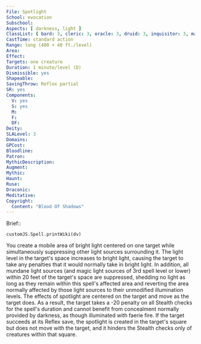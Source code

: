 ```yaml
---
File: Spotlight
School: evocation
Subschool: 
Aspects: [ darkness, light ]
ClassList: { bard: 3, cleric: 3, oracle: 3, druid: 3, inquisitor: 3, magus: 3, occultist: 3, paladin: 3, shaman: 3, sorcerer: 3, wizard: 3, witch: 3 }
CastTime: standard action
Range: long (400 + 40 ft./level)
Area: 
Effect: 
Targets: one creature
Duration: 1 minute/level (D)
Dismissible: yes
Shapeable: 
SavingThrow: Reflex partial
SR: yes
Components:
  V: yes
  S: yes
  M: 
  F: 
  DF: 
Deity: 
SLALevel: 3
Domains: 
GPCost: 
Bloodline: 
Patron: 
MythicDescription: 
Augment: 
Mythic: 
Haunt: 
Ruse: 
Draconic: 
Meditative: 
Copyright:
  Content: "Blood Of Shadows"
---
```

Brief:: 

```dataviewjs
customJS.Spell.printWiki(dv)
```

You create a mobile area of bright light centered on one target while simultaneously suppressing other light sources surrounding it. The light level in the target's space increases to bright light, causing the target to take any penalties that it would normally take in bright light. In addition, all mundane light sources (and magic light sources of 3rd spell level or lower) within 20 feet of the target's space are suppressed, shedding no light as long as they remain within this spell's affected area and reverting the area normally affected by those light sources to their unmodified illumination levels.  The effects of spotlight are centered on the target and move as the target does. As a result, the target takes a -20 penalty on all Stealth checks for the spell's duration and cannot benefit from concealment normally provided by darkness, as though illuminated with faerie fire.  If the target succeeds at its Reflex save, the spotlight is created in the target's square but does not move with the target, and it hinders the Stealth checks only of creatures within that square.
